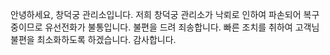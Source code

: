 안녕하세요, 창덕궁 관리소입니다. 저희 창덕궁 관리소가 낙뢰로 인하여 파손되어 복구중이므로 유선전화가 불통입니다. 불편을 드려 죄송합니다. 빠른 조치를 취하여 고객님 불편을 최소화하도록 하겠습니다. 감사합니다.
